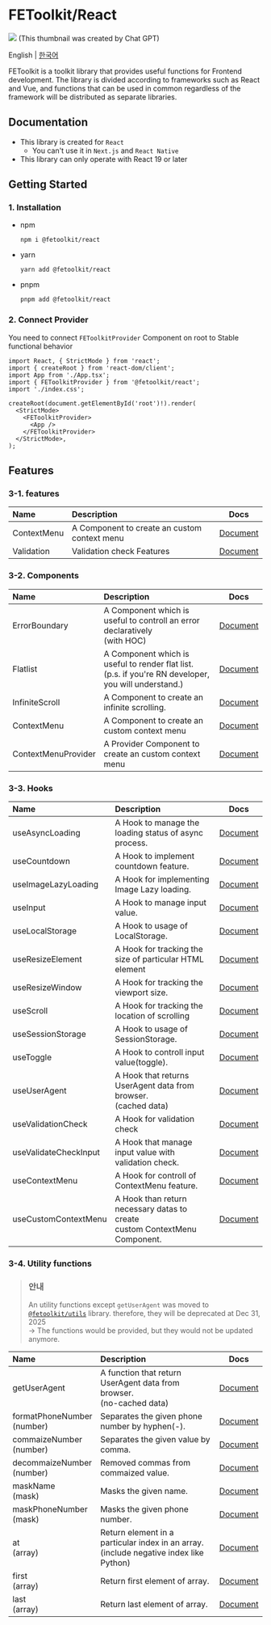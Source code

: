 # FEToolkit/React

![](https://fejumvuajiwc28287693.gcdn.ntruss.com/fetoolkit/fetoolkit_thumbnail.png)
(This thumbnail was created by Chat GPT)

English | [한국어](https://github.com/minwoo129/fetoolkit/blob/master/packages/react/README_kr.md)

FEToolkit is a toolkit library that provides useful functions for Frontend development. The library is divided according to frameworks such as React and Vue, and functions that can be used in common regardless of the framework will be distributed as separate libraries.

## Documentation

- This library is created for `React`
  - You can't use it in `Next.js` and `React Native`
- This library can only operate with React 19 or later

## Getting Started

### 1. Installation

- npm
  ```
  npm i @fetoolkit/react
  ```
- yarn
  ```
  yarn add @fetoolkit/react
  ```
- pnpm
  ```
  pnpm add @fetoolkit/react
  ```

### 2. Connect Provider

You need to connect `FEToolkitProvider` Component on root to Stable functional behavior

```tsx
import React, { StrictMode } from 'react';
import { createRoot } from 'react-dom/client';
import App from './App.tsx';
import { FEToolkitProvider } from '@fetoolkit/react';
import './index.css';

createRoot(document.getElementById('root')!).render(
  <StrictMode>
    <FEToolkitProvider>
      <App />
    </FEToolkitProvider>
  </StrictMode>,
);
```

## Features

### 3-1. features

| Name        | Description                                  |                   Docs                   |
| :---------- | :------------------------------------------- | :--------------------------------------: |
| ContextMenu | A Component to create an custom context menu |   [Document](./docs/en/contextmenu.md)   |
| Validation  | Validation check Features                    | [Document](./docs/en/validationcheck.md) |

### 3-2. Components

| Name                | Description                                                                                             |                          Docs                          |
| :------------------ | :------------------------------------------------------------------------------------------------------ | :----------------------------------------------------: |
| ErrorBoundary       | A Component which is useful to controll an error declaratively<br>(with HOC)                            |    [Document](./docs/en/component_errorboundary.md)    |
| Flatlist            | A Component which is useful to render flat list.<br>(p.s. if you're RN developer, you will understand.) |      [Document](./docs/en/component_flatlist.md)       |
| InfiniteScroll      | A Component to create an infinite scrolling.                                                            |   [Document](./docs/en/component_infinitescroll.md)    |
| ContextMenu         | A Component to create an custom context menu                                                            |     [Document](./docs/en/component_contextmenu.md)     |
| ContextMenuProvider | A Provider Component to create an custom context menu                                                   | [Document](./docs/en/component_contextmenuprovider.md) |

### 3-3. Hooks

| Name                  | Description                                                                     |                                                       Docs                                                        |
| :-------------------- | :------------------------------------------------------------------------------ | :---------------------------------------------------------------------------------------------------------------: |
| useAsyncLoading       | A Hook to manage the loading status of async <br>process.                       |                                   [Document](./docs/en/hook_useasyncloading.md)                                   |
| useCountdown          | A Hook to implement countdown feature.                                          |                                    [Document](./docs/en/hook_usecountdown.md)                                     |
| useImageLazyLoading   | A Hook for implementing Image Lazy loading.                                     |                                 [Document](./docs/en/hook_useimagelazyloading.md)                                 |
| useInput              | A Hook to manage input value.                                                   |                                      [Document](./docs/en/hook_useinput.md)                                       |
| useLocalStorage       | A Hook to usage of LocalStorage.                                                |                                   [Document](./docs/en/hook_uselocalstorage.md)                                   |
| useResizeElement      | A Hook for tracking the size of particular HTML element                         |                                  [Document](./docs/en/hook_useresizeelement.md)                                   |
| useResizeWindow       | A Hook for tracking the viewport size.                                          |  [Document](https://github.com/minwoo129/fetoolkit/blob/master/packages/react/src/docs/hooks/useResizeWindow.md)  |
| useScroll             | A Hook for tracking the location of scrolling                                   |     [Document](https://github.com/minwoo129/fetoolkit/blob/master/packages/react/src/docs/hooks/useScroll.md)     |
| useSessionStorage     | A Hook to usage of SessionStorage.                                              | [Document](https://github.com/minwoo129/fetoolkit/blob/master/packages/react/src/docs/hooks/useSessionStorage.md) |
| useToggle             | A Hook to controll input value(toggle).                                         |     [Document](https://github.com/minwoo129/fetoolkit/blob/master/packages/react/src/docs/hooks/useToggle.md)     |
| useUserAgent          | A Hook that returns UserAgent data from browser. <br>(cached data)              |   [Document](https://github.com/minwoo129/fetoolkit/blob/master/packages/react/src/docs/hooks/useUserAgent.md)    |
| useValidationCheck    | A Hook for validation check                                                     |                                 [Document](./docs/en/hook_usevalidationcheck.md)                                  |
| useValidateCheckInput | A Hook that manage input value with validation check.                           |                                [Document](./docs/en/hook_usevalidatecheckinput.md)                                |
| useContextMenu        | A Hook for controll of ContextMenu feature.                                     |                                   [Document](./docs/en/hook_usecontextmenu.md)                                    |
| useCustomContextMenu  | A Hook than return necessary datas to create <br> custom ContextMenu Component. |                                [Document](./docs/en/hook_usecustomcontextmenu.md)                                 |

### 3-4. Utility functions

> ### 안내
>
> An utility functions except `getUserAgent` was moved to [`@fetoolkit/utils`](https://github.com/minwoo129/fetoolkit/tree/master/packages/utils) library. therefore, they will be deprecated at Dec 31, 2025  
> -> The functions would be provided, but they would not be updated anymore.

| Name                          | Description                                                                               |                                                           Docs                                                            |
| :---------------------------- | :---------------------------------------------------------------------------------------- | :-----------------------------------------------------------------------------------------------------------------------: |
| getUserAgent                  | A function that return UserAgent data from browser.<br>(no-cached data)                   |       [Document](https://github.com/minwoo129/fetoolkit/blob/master/packages/react/src/docs/utils/getUserAgent.md)        |
| formatPhoneNumber<br>(number) | Separates the given phone number by hyphen(-).                                            | [Document](https://github.com/minwoo129/fetoolkit/blob/master/packages/react/src/docs/utils/numbers_formatPhoneNumber.md) |
| commaizeNumber<br>(number)    | Separates the given value by comma.                                                       |  [Document](https://github.com/minwoo129/fetoolkit/blob/master/packages/react/src/docs/utils/numbers_commaizeNumber.md)   |
| decommaizeNumber<br>(number)  | Removed commas from commaized value.                                                      | [Document](https://github.com/minwoo129/fetoolkit/blob/master/packages/react/src/docs/utils/numbers_decommaizeNumber.md)  |
| maskName<br>(mask)            | Masks the given name.                                                                     |       [Document](https://github.com/minwoo129/fetoolkit/blob/master/packages/react/src/docs/utils/mask_maskName.md)       |
| maskPhoneNumber<br>(mask)     | Masks the given phone number.                                                             |   [Document](https://github.com/minwoo129/fetoolkit/blob/master/packages/react/src/docs/utils/mask_maskPhoneNumber.md)    |
| at<br>(array)                 | Return element in a particular index in an array.<br>(include negative index like Python) |         [Document](https://github.com/minwoo129/fetoolkit/blob/master/packages/react/src/docs/utils/array_at.md)          |
| first<br>(array)              | Return first element of array.                                                            |        [Document](https://github.com/minwoo129/fetoolkit/blob/master/packages/react/src/docs/utils/array_first.md)        |
| last<br>(array)               | Return last element of array.                                                             |        [Document](https://github.com/minwoo129/fetoolkit/blob/master/packages/react/src/docs/utils/array_last.md)         |
